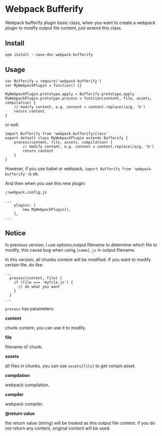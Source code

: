 # Webpack Bufferify

Webpack bufferify plugin basic class, when you want to create a webpack plugin to modify output file content, just extend this class.

## Install

```
npm install --save-dev webpack-bufferify
```

## Usage

```
var Bufferify = require('webpack-bufferify')
var MyWebpackPlugin = function() {}

MyWebpackPlugin.prototype.apply = Bufferify.prototype.apply
MyWebpackPlugin.prototype.process = function(content, file, assets, compilation) {
    // modify content, e.g. content = content.replace(/a/g, 'b')
    return content
}
```

or es6:

```
import Bufferify from 'webpack-bufferify/class'
export default class MyWebpackPlugin extends Bufferify {
    process(content, file, assets, compilation) {
        // modify content, e.g. content = content.replace(/a/g, 'b')
        return content
    }
}
```

However, if you use babel or webpack, `import Bufferify from 'webpack-bufferify'` is ok.

And then when you use this new plugin:

```
//webpack.config.js

...
    plugins: [
        new MyWebpackPlugin(),
    ],
...
```
## Notice

In previous version, I use options.output.filename to determine which file to modify, this cause bug when using `[name].js` in output.filename.

In this version, all chunks content will be modified. If you want to modify certain file, do like:

```
...
  process(content, file) {
    if (file === 'myfile.js') {
      // do what you want
    }
  }
...
```

`process` has parameters:

**content**

chunk content, you can use it to modify.

**file**

filename of chunk.

**assets**

all files in chunks. you can use `assets[file]` to get certain asset.

**compilation**

webpack compilation.

**compiler**

webpack compiler.

**@return value**

the return value (string) will be treated as this output file content. if you do not return any content, original content will be used.
